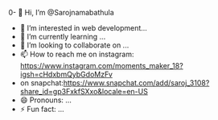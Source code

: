 0- 👋 Hi, I’m @Sarojnamabathula
- 👀 I’m interested in web development...
- 🌱 I’m currently learning ...
- 💞️ I’m looking to collaborate on ...
- 📫 How to reach me on instagram: https://www.instagram.com/moments_maker_18?igsh=cHdxbmQybGdoMzFv
- on snapchat:https://www.snapchat.com/add/saroj_3108?share_id=gp3FxkfSXxo&locale=en-US
- 😄 Pronouns: ...
- ⚡ Fun fact: ...

<!---
Sarojnamabathula/Sarojnamabathula is a ✨ special ✨ repository because its `README.md` (this file) appears on your GitHub profile.
You can click the Preview link to take a look at your changes.
--->
